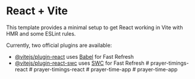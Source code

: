 # React + Vite

This template provides a minimal setup to get React working in Vite with HMR and some ESLint rules.

Currently, two official plugins are available:

- [@vitejs/plugin-react](https://github.com/vitejs/vite-plugin-react/blob/main/packages/plugin-react/README.md) uses [Babel](https://babeljs.io/) for Fast Refresh
- [@vitejs/plugin-react-swc](https://github.com/vitejs/vite-plugin-react-swc) uses [SWC](https://swc.rs/) for Fast Refresh
#   p r a y e r - t i m i n g s - r e a c t  
 #   p r a y e r - t i m i n g s - r e a c t  
 #   p r a y e r - t i m e - a p p  
 #   p r a y e r - t i m e - a p p  
 